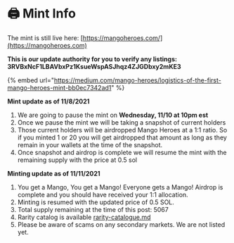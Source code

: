 # 🖨 Mint Info

The mint is still live here: [https://mangoheroes.com/](https://mangoheroes.com)

**This is our update authority for you to verify any listings: 3RVBxNcF1LBAVbxPz1KsueWspASJhqz4ZJGDbxy2mKE3**

{% embed url="https://medium.com/mango-heroes/logistics-of-the-first-mango-heroes-mint-bb0ec7342ad1" %}

**Mint update as of 11/8/2021**&#x20;

1. We are going to pause the mint on **Wednesday, 11/10 at 10pm est**
2. Once we pause the mint we will be taking a snapshot of current holders&#x20;
3. Those current holders will be airdropped Mango Heroes at a 1:1 ratio. So if you minted 1 or 20 you will get airdropped that amount as long as they remain in your wallets at the time of the snapshot.
4. Once snapshot and airdrop is complete we will resume the mint with the remaining supply with the price at 0.5 sol

**Minting update as of 11/11/2021**&#x20;

1. You get a Mango, You get a Mango! Everyone gets a Mango! Airdrop is complete and you should have received your 1:1 allocation.&#x20;
2. Minting is resumed with the updated price of 0.5 SOL.&#x20;
3. Total supply remaining at the time of this post: 5067&#x20;
4. Rarity catalog is available [rarity-catalogue.md](rarity-catalogue.md "mention")
5. Please be aware of scams on any secondary markets. We are not listed yet.&#x20;
